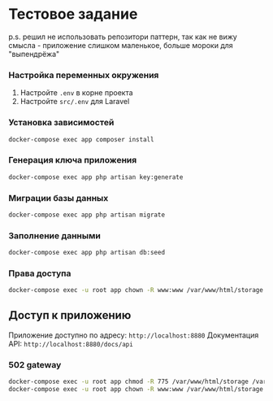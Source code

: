 # Тестовое задание
p.s. решил не использовать репозитори паттерн, так как не вижу смысла - приложение слишком маленькое, больше мороки для "выпендрёжа"

### Настройка переменных окружения

1. Настройте `.env` в корне проекта
2. Настройте `src/.env` для Laravel

### Установка зависимостей

```bash
docker-compose exec app composer install
```

### Генерация ключа приложения

```bash
docker-compose exec app php artisan key:generate
```

### Миграции базы данных

```bash
docker-compose exec app php artisan migrate
```

### Заполнение данными
```bash
docker-compose exec app php artisan db:seed
```

### Права доступа

```bash
docker-compose exec -u root app chown -R www:www /var/www/html/storage /var/www/html/bootstrap/cache
```

## Доступ к приложению

Приложение доступно по адресу: `http://localhost:8880`
Документация API: `http://localhost:8880/docs/api`

### 502 gateway

```bash
docker-compose exec -u root app chmod -R 775 /var/www/html/storage /var/www/html/bootstrap/cache
docker-compose exec -u root app chown -R www:www /var/www/html/storage /var/www/html/bootstrap/cache
```
